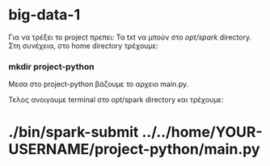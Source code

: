 # big-data-1
Για να τρέξει το project πρεπει: 
Τα txt να μπούν στο *opt/spark* directory.   
Στη συνέχεια, στο home directory τρέχουμε: 
### mkdir project-python

Μεσα στο project-python βάζουμε το αρχειο main.py.

Τελος ανοιγουμε terminal στο opt/spark directory και τρέχουμε: 
# ./bin/spark-submit ../../home/YOUR-USERNAME/project-python/main.py

